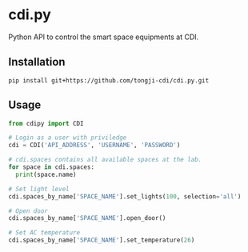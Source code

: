 # cdi.py
Python API to control the smart space equipments at CDI.

## Installation
```
pip install git+https://github.com/tongji-cdi/cdi.py.git
```

## Usage
```python
from cdipy import CDI

# Login as a user with priviledge
cdi = CDI('API_ADDRESS', 'USERNAME', 'PASSWORD')

# cdi.spaces contains all available spaces at the lab.
for space in cdi.spaces:
  print(space.name)

# Set light level
cdi.spaces_by_name['SPACE_NAME'].set_lights(100, selection='all')

# Open door
cdi.spaces_by_name['SPACE_NAME'].open_door()

# Set AC temperature
cdi.spaces_by_name['SPACE_NAME'].set_temperature(26)
```
